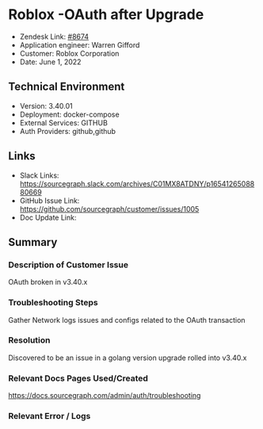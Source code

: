 
# Roblox -OAuth after Upgrade <!-- Ticket Title  Hint: include keywords to make it searchable -->

- Zendesk Link: [#8674](https://sourcegraph.zendesk.com/agent/tickets/8674)
- Application engineer: Warren Gifford
- Customer: Roblox Corporation <!-- Redact if this contains personally identifying information -->
- Date: June 1, 2022

<!-- Data populated from integration, speak to Ben Gordon or Michael Bali if not working -->
<!-- During Internal team trial, fill missing data manually (we are waiting for all data to sync) -->

## Technical Environment
- Version: 3.40.01
- Deployment: docker-compose
- External Services: GITHUB
- Auth Providers: github,github


## Links
<!-- Data for application engineer manual entry -->
- Slack Links: https://sourcegraph.slack.com/archives/C01MX8ATDNY/p1654126508880669
- GitHub Issue Link: https://github.com/sourcegraph/customer/issues/1005
- Doc Update Link:

## Summary
### Description of Customer Issue

OAuth broken in v3.40.x

### Troubleshooting Steps

Gather Network logs issues and configs related to the OAuth transaction

### Resolution

Discovered to be an issue in a golang version upgrade rolled into v3.40.x

### Relevant Docs Pages Used/Created

https://docs.sourcegraph.com/admin/auth/troubleshooting

### Relevant Error / Logs
<!-- Please redact keys, tokens, and personal identifying information -->


<!-- Once complete, upload a copy to https://github.com/sourcegraph/support-tools-internal/tree/main/resolved-tickets as a .md file -->
<!-- Name the file 8674.md -->
